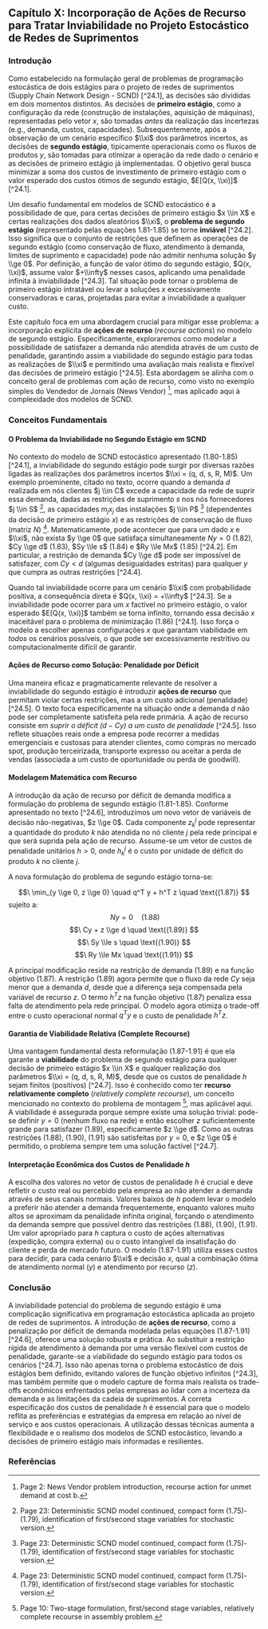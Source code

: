 ## Capítulo X: Incorporação de Ações de Recurso para Tratar Inviabilidade no Projeto Estocástico de Redes de Suprimentos

### Introdução

Como estabelecido na formulação geral de problemas de programação estocástica de dois estágios para o projeto de redes de suprimentos (Supply Chain Network Design - SCND) [^24.1], as decisões são divididas em dois momentos distintos. As decisões de **primeiro estágio**, como a configuração da rede (construção de instalações, aquisição de máquinas), representadas pelo vetor $x$, são tomadas *antes* da realização das incertezas (e.g., demanda, custos, capacidades). Subsequentemente, após a observação de um cenário específico $\\xi$ dos parâmetros incertos, as decisões de **segundo estágio**, tipicamente operacionais como os fluxos de produtos $y$, são tomadas para otimizar a operação da rede dado o cenário e as decisões de primeiro estágio já implementadas. O objetivo geral busca minimizar a soma dos custos de investimento de primeiro estágio com o valor esperado dos custos ótimos de segundo estágio, $E[Q(x, \\xi)]$ [^24.1].

Um desafio fundamental em modelos de SCND estocástico é a possibilidade de que, para certas decisões de primeiro estágio $x \\in X$ e certas realizações dos dados aleatórios $\\xi$, o **problema de segundo estágio** (representado pelas equações 1.81-1.85) se torne **inviável** [^24.2]. Isso significa que o conjunto de restrições que definem as operações de segundo estágio (como conservação de fluxo, atendimento à demanda, limites de suprimento e capacidade) pode não admitir nenhuma solução $y \\ge 0$. Por definição, a função de valor ótimo do segundo estágio, $Q(x, \\xi)$, assume valor $+\\infty$ nesses casos, aplicando uma penalidade infinita à inviabilidade [^24.3]. Tal situação pode tornar o problema de primeiro estágio intratável ou levar a soluções $x$ excessivamente conservadoras e caras, projetadas para evitar a inviabilidade a qualquer custo.

Este capítulo foca em uma abordagem crucial para mitigar esse problema: a incorporação explícita de **ações de recurso** (*recourse actions*) no modelo de segundo estágio. Especificamente, exploraremos como modelar a possibilidade de satisfazer a demanda não atendida através de um custo de penalidade, garantindo assim a viabilidade do segundo estágio para todas as realizações de $\\xi$ e permitindo uma avaliação mais realista e flexível das decisões de primeiro estágio [^24.5]. Esta abordagem se alinha com o conceito geral de problemas com ação de recurso, como visto no exemplo simples do Vendedor de Jornais (News Vendor) [^2], mas aplicado aqui à complexidade dos modelos de SCND.

### Conceitos Fundamentais

#### O Problema da Inviabilidade no Segundo Estágio em SCND

No contexto do modelo de SCND estocástico apresentado (1.80-1.85) [^24.1], a inviabilidade do segundo estágio pode surgir por diversas razões ligadas às realizações dos parâmetros incertos $\\xi = (q, d, s, R, M)$. Um exemplo proeminente, citado no texto, ocorre quando a demanda $d$ realizada em nós clientes $j \\in C$ excede a capacidade da rede de suprir essa demanda, dadas as restrições de suprimento $s$ nos nós fornecedores $j \\in S$ [^23], as capacidades $m_j x_j$ das instalações $j \\in P$ [^23] (dependentes da decisão de primeiro estágio $x$) e as restrições de conservação de fluxo (matriz $N$) [^23]. Matematicamente, pode acontecer que para um dado $x$ e $\\xi$, não exista $y \\ge 0$ que satisfaça simultaneamente $Ny=0$ (1.82), $Cy \\ge d$ (1.83), $Sy \\le s$ (1.84) e $Ry \\le Mx$ (1.85) [^24.2]. Em particular, a restrição de demanda $Cy \\ge d$ pode ser impossível de satisfazer, com $Cy < d$ (algumas desigualdades estritas) para qualquer $y$ que cumpra as outras restrições [^24.4].

Quando tal inviabilidade ocorre para um cenário $\\xi$ com probabilidade positiva, a consequência direta é $Q(x, \\xi) = +\\infty$ [^24.3]. Se a inviabilidade pode ocorrer para um $x$ factível no primeiro estágio, o valor esperado $E[Q(x, \\xi)]$ também se torna infinito, tornando essa decisão $x$ inaceitável para o problema de minimização (1.86) [^24.1]. Isso força o modelo a escolher apenas configurações $x$ que garantam viabilidade em *todos* os cenários possíveis, o que pode ser excessivamente restritivo ou computacionalmente difícil de garantir.

#### Ações de Recurso como Solução: Penalidade por Déficit

Uma maneira eficaz e pragmaticamente relevante de resolver a inviabilidade do segundo estágio é introduzir **ações de recurso** que permitam violar certas restrições, mas a um custo adicional (penalidade) [^24.5]. O texto foca especificamente na situação onde a demanda $d$ não pode ser completamente satisfeita pela rede primária. A ação de recurso consiste em *suprir o déficit $(d - Cy)$ a um custo de penalidade* [^24.5]. Isso reflete situações reais onde a empresa pode recorrer a medidas emergenciais e custosas para atender clientes, como compras no mercado spot, produção terceirizada, transporte expresso ou aceitar a perda de vendas (associada a um custo de oportunidade ou perda de goodwill).

#### Modelagem Matemática com Recurso

A introdução da ação de recurso por déficit de demanda modifica a formulação do problema de segundo estágio (1.81-1.85). Conforme apresentado no texto [^24.6], introduzimos um novo vetor de variáveis de decisão não-negativas, $z \\ge 0$. Cada componente $z_k^j$ pode representar a quantidade do produto $k$ não atendida no nó cliente $j$ pela rede principal e que será suprida pela ação de recurso. Assume-se um vetor de custos de penalidade unitários $h > 0$, onde $h_k^j$ é o custo por unidade de déficit do produto $k$ no cliente $j$.

A nova formulação do problema de segundo estágio torna-se:

$$\
\min_{y \\ge 0, z \\ge 0} \quad q^T y + h^T z \quad \text{(1.87)}
$$
sujeito a:
$$\
Ny = 0 \quad \text{(1.88)}
$$
$$\
Cy + z \\ge d \quad \text{(1.89)}
$$
$$\
Sy \\le s \quad \text{(1.90)}
$$
$$\
Ry \\le Mx \quad \text{(1.91)}
$$

A principal modificação reside na restrição de demanda (1.89) e na função objetivo (1.87). A restrição (1.89) agora permite que o fluxo da rede $Cy$ seja menor que a demanda $d$, desde que a diferença seja compensada pela variável de recurso $z$. O termo $h^T z$ na função objetivo (1.87) penaliza essa falta de atendimento pela rede principal. O modelo agora otimiza o trade-off entre o custo operacional normal $q^T y$ e o custo de penalidade $h^T z$.

#### Garantia de Viabilidade Relativa (Complete Recourse)

Uma vantagem fundamental desta reformulação (1.87-1.91) é que ela garante a **viabilidade** do problema de segundo estágio para qualquer decisão de primeiro estágio $x \\in X$ e qualquer realização dos parâmetros $\\xi = (q, d, s, R, M)$, desde que os custos de penalidade $h$ sejam finitos (positivos) [^24.7]. Isso é conhecido como ter **recurso relativamente completo** (*relatively complete recourse*), um conceito mencionado no contexto do problema de montagem [^10], mas aplicável aqui. A viabilidade é assegurada porque sempre existe uma solução trivial: pode-se definir $y=0$ (nenhum fluxo na rede) e então escolher $z$ suficientemente grande para satisfazer (1.89), especificamente $z \\ge d$. Como as outras restrições (1.88), (1.90), (1.91) são satisfeitas por $y=0$, e $z \\ge 0$ é permitido, o problema sempre tem uma solução factível [^24.7].

#### Interpretação Econômica dos Custos de Penalidade $h$

A escolha dos valores no vetor de custos de penalidade $h$ é crucial e deve refletir o custo real ou percebido pela empresa ao não atender a demanda através de seus canais normais. Valores baixos de $h$ podem levar o modelo a preferir não atender a demanda frequentemente, enquanto valores muito altos se aproximam da penalidade infinita original, forçando o atendimento da demanda sempre que possível dentro das restrições (1.88), (1.90), (1.91). Um valor apropriado para $h$ captura o custo de ações alternativas (expedição, compra externa) ou o custo intangível da insatisfação do cliente e perda de mercado futuro. O modelo (1.87-1.91) utiliza esses custos para decidir, para cada cenário $\\xi$ e decisão $x$, qual a combinação ótima de atendimento normal ($y$) e atendimento por recurso ($z$).

### Conclusão

A inviabilidade potencial do problema de segundo estágio é uma complicação significativa em programação estocástica aplicada ao projeto de redes de suprimentos. A introdução de **ações de recurso**, como a penalização por déficit de demanda modelada pelas equações (1.87-1.91) [^24.6], oferece uma solução robusta e prática. Ao substituir a restrição rígida de atendimento à demanda por uma versão flexível com custos de penalidade, garante-se a viabilidade do segundo estágio para todos os cenários [^24.7]. Isso não apenas torna o problema estocástico de dois estágios bem definido, evitando valores de função objetivo infinitos [^24.3], mas também permite que o modelo capture de forma mais realista os trade-offs econômicos enfrentados pelas empresas ao lidar com a incerteza da demanda e as limitações da cadeia de suprimentos. A correta especificação dos custos de penalidade $h$ é essencial para que o modelo reflita as preferências e estratégias da empresa em relação ao nível de serviço e aos custos operacionais. A utilização dessas técnicas aumenta a flexibilidade e o realismo dos modelos de SCND estocástico, levando a decisões de primeiro estágio mais informadas e resilientes.

### Referências
[^1]: Page 1: Introduction to Stochastic Programming Models.
[^2]: Page 2: News Vendor problem introduction, recourse action for unmet demand at cost b.
[^3]: Page 3: Convexity and solution of the News Vendor problem.
[^4]: Page 4: Deterministic equivalent for finite scenarios (News Vendor).
[^5]: Page 5: Chance constraints in the News Vendor problem.
[^6]: Page 6: Multistage inventory models.
[^7]: Page 7: Dynamic programming equations for multistage inventory.
[^8]: Page 8: Implementable policies and basestock policy.
[^9]: Page 9: Two-stage multiproduct assembly model setup.
[^10]: Page 10: Two-stage formulation, first/second stage variables, relatively complete recourse in assembly problem.
[^11]: Page 11: Chance constrained model for multiproduct assembly.
[^12]: Page 12: Multistage multiproduct assembly model setup.
[^13]: Page 13: Dynamic programming for multistage assembly, start of portfolio selection.
[^14]: Page 14: Static portfolio model, expected utility, variance as risk.
[^15]: Page 15: Portfolio optimization with variance constraint (Markowitz).
[^16]: Page 16: Portfolio optimization with chance constraints (VaR).
[^17]: Page 17: Multistage portfolio selection setup.
[^18]: Page 18: Dynamic programming for multistage portfolio, stagewise independence simplification.
[^19]: Page 19: Logarithmic utility function analysis.
[^20]: Page 20: Power utility function analysis, myopic policies.
[^21]: Page 21: Fixed mix decision rules analysis.
[^22]: Page 22: Introduction to Supply Chain Network Design (SCND), deterministic model formulation begins.
[^23]: Page 23: Deterministic SCND model continued, compact form (1.75)-(1.79), identification of first/second stage variables for stochastic version.
[^24]: Page 24: Stochastic SCND formulation (1.80), second-stage problem (1.81)-(1.85) [^24.1], possibility of second-stage infeasibility [^24.2], infinite penalty $Q(x,\\xi)=+\\infty$ [^24.3], example of unmet demand $Cy<d$ [^24.4], resolution via recourse action (supplying deficit at penalty cost) [^24.5], modified second-stage problem with recourse (1.87)-(1.91) [^24.6], feasibility guarantee of the modified problem [^24.7].
[^25]: Page 25: Exercises.
[^26]: Page 26: Blank.
<!-- END -->
